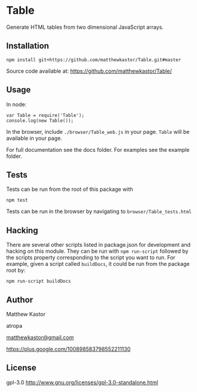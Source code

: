 # Table

Generate HTML tables from two dimensional JavaScript arrays.

## Installation

```
npm install git+https://github.com/matthewkastor/Table.git#master
```

Source code available at: https://github.com/matthewkastor/Table/

## Usage

In node:

```
var Table = require('Table');
console.log(new Table());
```

In the browser, include `./browser/Table_web.js` in your page. `Table` will
 be available in your page.

For full documentation see the docs folder. For examples see the example folder.

## Tests

Tests can be run from the root of this package with

```
npm test
```

Tests can be run in the browser by navigating to `browser/Table_tests.html`

## Hacking

There are several other scripts listed in package.json for development and
 hacking on this module. They can be run with `npm run-script` followed by the
 scripts property corresponding to the script you want to run. For example,
 given a script called `buildDocs`, it could be run from the package root by:

```
npm run-script buildDocs
```

## Author

Matthew Kastor

atropa

matthewkastor@gmail.com

https://plus.google.com/100898583798552211130

## License

gpl-3.0 http://www.gnu.org/licenses/gpl-3.0-standalone.html